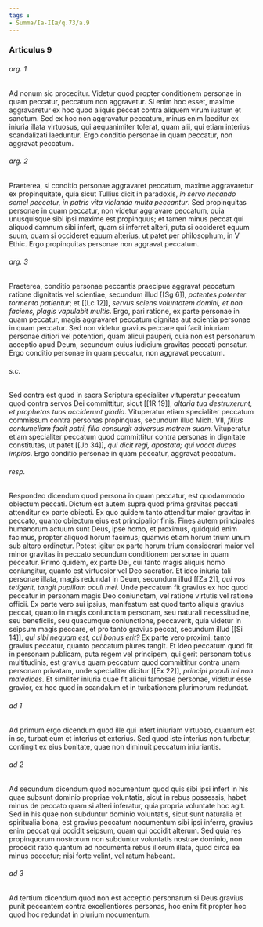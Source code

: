 ```yaml
---
tags : 
- Summa/Ia-IIæ/q.73/a.9
---
```


### Articulus 9

###### arg. 1
Ad nonum sic proceditur. Videtur quod propter conditionem personae in quam peccatur, peccatum non aggravetur. Si enim hoc esset, maxime aggravaretur ex hoc quod aliquis peccat contra aliquem virum iustum et sanctum. Sed ex hoc non aggravatur peccatum, minus enim laeditur ex iniuria illata virtuosus, qui aequanimiter tolerat, quam alii, qui etiam interius scandalizati laeduntur. Ergo conditio personae in quam peccatur, non aggravat peccatum.

###### arg. 2
Praeterea, si conditio personae aggravaret peccatum, maxime aggravaretur ex propinquitate, quia sicut Tullius dicit in paradoxis, *in servo necando semel peccatur, in patris vita violanda multa peccantur*. Sed propinquitas personae in quam peccatur, non videtur aggravare peccatum, quia unusquisque sibi ipsi maxime est propinquus; et tamen minus peccat qui aliquod damnum sibi infert, quam si inferret alteri, puta si occideret equum suum, quam si occideret equum alterius, ut patet per philosophum, in V Ethic. Ergo propinquitas personae non aggravat peccatum.

###### arg. 3
Praeterea, conditio personae peccantis praecipue aggravat peccatum ratione dignitatis vel scientiae, secundum illud [[Sg 6]], *potentes potenter tormenta patientur*; et [[Lc 12]], *servus sciens voluntatem domini, et non faciens, plagis vapulabit multis*. Ergo, pari ratione, ex parte personae in quam peccatur, magis aggravaret peccatum dignitas aut scientia personae in quam peccatur. Sed non videtur gravius peccare qui facit iniuriam personae ditiori vel potentiori, quam alicui pauperi, quia non est personarum acceptio apud Deum, secundum cuius iudicium gravitas peccati pensatur. Ergo conditio personae in quam peccatur, non aggravat peccatum.

###### s.c.
Sed contra est quod in sacra Scriptura specialiter vituperatur peccatum quod contra servos Dei committitur, sicut [[1R 19]], *altaria tua destruxerunt, et prophetas tuos occiderunt gladio*. Vituperatur etiam specialiter peccatum commissum contra personas propinquas, secundum illud Mich. VII, *filius contumeliam facit patri, filia consurgit adversus matrem suam*. Vituperatur etiam specialiter peccatum quod committitur contra personas in dignitate constitutas, ut patet [[Jb 34]], *qui dicit regi, apostata; qui vocat duces impios*. Ergo conditio personae in quam peccatur, aggravat peccatum.

###### resp.
Respondeo dicendum quod persona in quam peccatur, est quodammodo obiectum peccati. Dictum est autem supra quod prima gravitas peccati attenditur ex parte obiecti. Ex quo quidem tanto attenditur maior gravitas in peccato, quanto obiectum eius est principalior finis. Fines autem principales humanorum actuum sunt Deus, ipse homo, et proximus, quidquid enim facimus, propter aliquod horum facimus; quamvis etiam horum trium unum sub altero ordinetur. Potest igitur ex parte horum trium considerari maior vel minor gravitas in peccato secundum conditionem personae in quam peccatur. Primo quidem, ex parte Dei, cui tanto magis aliquis homo coniungitur, quanto est virtuosior vel Deo sacratior. Et ideo iniuria tali personae illata, magis redundat in Deum, secundum illud [[Za 2]], *qui vos tetigerit, tangit pupillam oculi mei*. Unde peccatum fit gravius ex hoc quod peccatur in personam magis Deo coniunctam, vel ratione virtutis vel ratione officii. Ex parte vero sui ipsius, manifestum est quod tanto aliquis gravius peccat, quanto in magis coniunctam personam, seu naturali necessitudine, seu beneficiis, seu quacumque coniunctione, peccaverit, quia videtur in seipsum magis peccare, et pro tanto gravius peccat, secundum illud [[Si 14]], *qui sibi nequam est, cui bonus erit?* Ex parte vero proximi, tanto gravius peccatur, quanto peccatum plures tangit. Et ideo peccatum quod fit in personam publicam, puta regem vel principem, qui gerit personam totius multitudinis, est gravius quam peccatum quod committitur contra unam personam privatam, unde specialiter dicitur [[Ex 22]], *principi populi tui non maledices*. Et similiter iniuria quae fit alicui famosae personae, videtur esse gravior, ex hoc quod in scandalum et in turbationem plurimorum redundat.

###### ad 1
Ad primum ergo dicendum quod ille qui infert iniuriam virtuoso, quantum est in se, turbat eum et interius et exterius. Sed quod iste interius non turbetur, contingit ex eius bonitate, quae non diminuit peccatum iniuriantis.

###### ad 2
Ad secundum dicendum quod nocumentum quod quis sibi ipsi infert in his quae subsunt dominio propriae voluntatis, sicut in rebus possessis, habet minus de peccato quam si alteri inferatur, quia propria voluntate hoc agit. Sed in his quae non subduntur dominio voluntatis, sicut sunt naturalia et spiritualia bona, est gravius peccatum nocumentum sibi ipsi inferre, gravius enim peccat qui occidit seipsum, quam qui occidit alterum. Sed quia res propinquorum nostrorum non subduntur voluntatis nostrae dominio, non procedit ratio quantum ad nocumenta rebus illorum illata, quod circa ea minus peccetur; nisi forte velint, vel ratum habeant.

###### ad 3
Ad tertium dicendum quod non est acceptio personarum si Deus gravius punit peccantem contra excellentiores personas, hoc enim fit propter hoc quod hoc redundat in plurium nocumentum.

